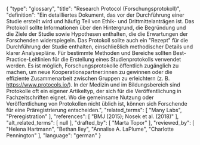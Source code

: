 {
    "type": "glossary",
    "title": "Research Protocol (Forschungsprotokoll)",
    "definition": "Ein detailliertes Dokument, das vor der Durchführung einer Studie erstellt wird und häufig Teil von Ethik- und Drittmittelanträgen ist. Das Protokoll sollte Informationen über den Hintergrund, die Begründung und die Ziele der Studie sowie Hypothesen enthalten, die die Erwartungen der Forschenden widerspiegeln. Das Protokoll sollte auch ein \"Rezept\" für die Durchführung der Studie enthalten, einschließlich methodischer Details und klarer Analysepläne. Für bestimmte Methoden und Bereiche sollten Best-Practice-Leitlinien für die Erstellung eines Studienprotokolls verwendet werden. Es ist möglich, Forschungsprotokolle öffentlich zugänglich zu machen, um neue Kooperationspartner:innen zu gewinnen oder die effiziente Zusammenarbeit zwischen Gruppen zu erleichtern (z. B. https://www.protocols.io/). In der Medizin und im Bildungsbereich sind Protokolle oft ein eigener Artikeltyp, der sich für die Veröffentlichung in Fachzeitschriften eignet. Wo die gemeinsame Nutzung oder Veröffentlichung von Protokollen nicht üblich ist, können sich Forschende für eine Präregistrierung entscheiden.",
    "related_terms": [
        "Many Labs",
        "Preregistration"
    ],
    "references": [
        "BMJ (2015); Nosek et al. (2018)"
    ],
    "alt_related_terms": [
        null
    ],
    "drafted_by": [
        "Marta Topor"
    ],
    "reviewed_by": [
        "Helena Hartmann",
        "Bethan Iley",
        "Annalise A. LaPlume",
        "Charlotte Pennington"
    ],
    "language": "german"
}